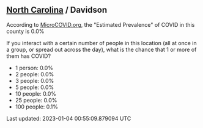 
## [North Carolina](/united-states/north-carolina) / Davidson

According to [MicroCOVID.org](http://microcovid.org),
the "Estimated Prevalence" of COVID in this county is 0.0%

If you interact with a certain number of people in this location
(all at once in a group, or spread out across the day), what is the chance that
1 or more of them has COVID?

- 1 person: 0.0%
- 2 people: 0.0%
- 3 people: 0.0%
- 5 people: 0.0%
- 10 people: 0.0%
- 25 people: 0.0%
- 100 people: 0.1%

Last updated: 2023-01-04 00:55:09.879094 UTC
